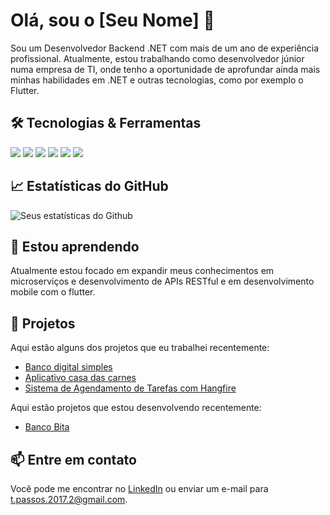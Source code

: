 # Olá, sou o [Seu Nome] 👋

Sou um Desenvolvedor Backend .NET com mais de um ano de experiência profissional. Atualmente, estou trabalhando como desenvolvedor júnior numa empresa de TI, onde tenho a oportunidade de aprofundar ainda mais minhas habilidades em .NET e outras tecnologias, como por exemplo o Flutter.

## 🛠️ Tecnologias & Ferramentas

![](https://img.shields.io/badge/Code-.NET-informational?style=flat&logo=.net&logoColor=white&color=5C2D91)
![](https://img.shields.io/badge/Code-CSharp-informational?style=flat&logo=c-sharp&logoColor=white&color=239120)
![](https://img.shields.io/badge/Tools-Azure-informational?style=flat&logo=azure-devops&logoColor=white&color=0078D7)
![](https://img.shields.io/badge/Tools-Visual_Studio-informational?style=flat&logo=visual-studio&logoColor=white&color=5C2D91)
![](https://img.shields.io/badge/Code-Flutter-informational?style=flat&logo=flutter&logoColor=white&color=02569B)
![](https://img.shields.io/badge/Code-Dart-informational?style=flat&logo=dart&logoColor=white&color=0175C2)


## 📈 Estatísticas do GitHub

![Seus estatísticas do Github](https://github-readme-stats.vercel.app/api?username=TarcioPassosFreitas&show_icons=true&theme=radical)

## 🌱 Estou aprendendo

Atualmente estou focado em expandir meus conhecimentos em microserviços e desenvolvimento de APIs RESTful e em desenvolvimento mobile com o flutter.

## 💼 Projetos

Aqui estão alguns dos projetos que eu trabalhei recentemente:

- [Banco digital simples](https://github.com/TarcioPassosFreitas/Banco-Digital_Basico)
- [Aplicativo casa das carnes](https://github.com/TarcioPassosFreitas/casa_da_carne)
- [Sistema de Agendamento de Tarefas com Hangfire](https://github.com/TarcioPassosFreitas/HangfireTaskScheduler)

Aqui estão projetos que estou desenvolvendo recentemente:

- [Banco Bita](https://github.com/TarcioPassosFreitas/Banco-Bita)

## 📫 Entre em contato

Você pode me encontrar no [LinkedIn](https://www.linkedin.com/in/tarcio-passos-0434aa1a9/) ou enviar um e-mail para t.passos.2017.2@gmail.com.
